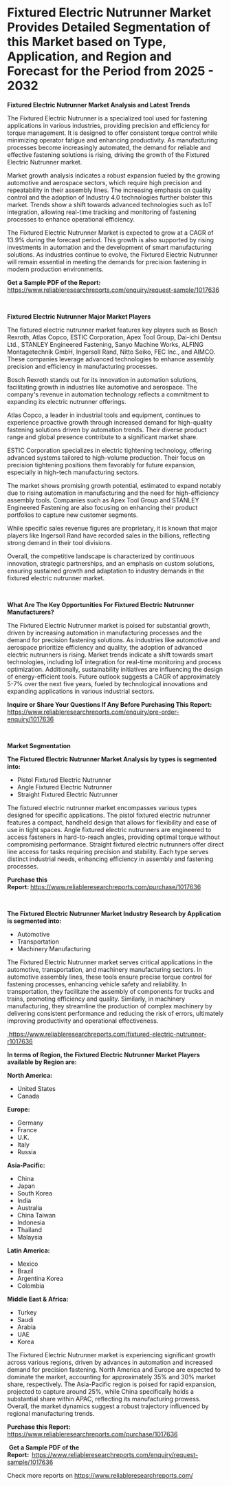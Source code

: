 <p><h1>Fixtured Electric Nutrunner Market Provides Detailed Segmentation of this Market based on Type, Application, and Region and Forecast for the Period from 2025 - 2032</h1></p><p><strong>Fixtured Electric Nutrunner Market Analysis and Latest Trends</strong></p>
<p><p>The Fixtured Electric Nutrunner is a specialized tool used for fastening applications in various industries, providing precision and efficiency for torque management. It is designed to offer consistent torque control while minimizing operator fatigue and enhancing productivity. As manufacturing processes become increasingly automated, the demand for reliable and effective fastening solutions is rising, driving the growth of the Fixtured Electric Nutrunner market.</p><p>Market growth analysis indicates a robust expansion fueled by the growing automotive and aerospace sectors, which require high precision and repeatability in their assembly lines. The increasing emphasis on quality control and the adoption of Industry 4.0 technologies further bolster this market. Trends show a shift towards advanced technologies such as IoT integration, allowing real-time tracking and monitoring of fastening processes to enhance operational efficiency.</p><p>The Fixtured Electric Nutrunner Market is expected to grow at a CAGR of 13.9% during the forecast period. This growth is also supported by rising investments in automation and the development of smart manufacturing solutions. As industries continue to evolve, the Fixtured Electric Nutrunner will remain essential in meeting the demands for precision fastening in modern production environments.</p></p>
<p><strong>Get a Sample PDF of the Report:&nbsp;</strong> <a href="https://www.reliableresearchreports.com/enquiry/request-sample/1017636?utm_campaign=2477&utm_medium=2&utm_source=Github&utm_content=ia&utm_term=21032025&utm_id=fixtured-electric-nutrunner">https://www.reliableresearchreports.com/enquiry/request-sample/1017636</a></p>
<p>&nbsp;</p>
<p><strong>Fixtured Electric Nutrunner Major Market Players</strong></p>
<p><p>The fixtured electric nutrunner market features key players such as Bosch Rexroth, Atlas Copco, ESTIC Corporation, Apex Tool Group, Dai-ichi Dentsu Ltd., STANLEY Engineered Fastening, Sanyo Machine Works, ALFING Montagetechnik GmbH, Ingersoll Rand, Nitto Seiko, FEC Inc., and AIMCO. These companies leverage advanced technologies to enhance assembly precision and efficiency in manufacturing processes.</p><p>Bosch Rexroth stands out for its innovation in automation solutions, facilitating growth in industries like automotive and aerospace. The company's revenue in automation technology reflects a commitment to expanding its electric nutrunner offerings.</p><p>Atlas Copco, a leader in industrial tools and equipment, continues to experience proactive growth through increased demand for high-quality fastening solutions driven by automation trends. Their diverse product range and global presence contribute to a significant market share.</p><p>ESTIC Corporation specializes in electric tightening technology, offering advanced systems tailored to high-volume production. Their focus on precision tightening positions them favorably for future expansion, especially in high-tech manufacturing sectors.</p><p>The market shows promising growth potential, estimated to expand notably due to rising automation in manufacturing and the need for high-efficiency assembly tools. Companies such as Apex Tool Group and STANLEY Engineered Fastening are also focusing on enhancing their product portfolios to capture new customer segments.</p><p>While specific sales revenue figures are proprietary, it is known that major players like Ingersoll Rand have recorded sales in the billions, reflecting strong demand in their tool divisions. </p><p>Overall, the competitive landscape is characterized by continuous innovation, strategic partnerships, and an emphasis on custom solutions, ensuring sustained growth and adaptation to industry demands in the fixtured electric nutrunner market.</p></p>
<p>&nbsp;</p>
<p><strong>What Are The Key Opportunities For Fixtured Electric Nutrunner Manufacturers?</strong></p>
<p><p>The Fixtured Electric Nutrunner market is poised for substantial growth, driven by increasing automation in manufacturing processes and the demand for precision fastening solutions. As industries like automotive and aerospace prioritize efficiency and quality, the adoption of advanced electric nutrunners is rising. Market trends indicate a shift towards smart technologies, including IoT integration for real-time monitoring and process optimization. Additionally, sustainability initiatives are influencing the design of energy-efficient tools. Future outlook suggests a CAGR of approximately 5-7% over the next five years, fueled by technological innovations and expanding applications in various industrial sectors.</p></p>
<p><strong>Inquire or Share Your Questions If Any Before Purchasing This Report:</strong> <a href="https://www.reliableresearchreports.com/enquiry/pre-order-enquiry/1017636?utm_campaign=2477&utm_medium=2&utm_source=Github&utm_content=ia&utm_term=21032025&utm_id=fixtured-electric-nutrunner">https://www.reliableresearchreports.com/enquiry/pre-order-enquiry/1017636</a></p>
<p>&nbsp;</p>
<p><strong>Market Segmentation</strong></p>
<p><strong>The Fixtured Electric Nutrunner Market Analysis by types is segmented into:</strong></p>
<p><ul><li>Pistol Fixtured Electric Nutrunner</li><li>Angle Fixtured Electric Nutrunner</li><li>Straight Fixtured Electric Nutrunner</li></ul></p>
<p><p>The fixtured electric nutrunner market encompasses various types designed for specific applications. The pistol fixtured electric nutrunner features a compact, handheld design that allows for flexibility and ease of use in tight spaces. Angle fixtured electric nutrunners are engineered to access fasteners in hard-to-reach angles, providing optimal torque without compromising performance. Straight fixtured electric nutrunners offer direct line access for tasks requiring precision and stability. Each type serves distinct industrial needs, enhancing efficiency in assembly and fastening processes.</p></p>
<p><strong>Purchase this Report:&nbsp;</strong><a href="https://www.reliableresearchreports.com/purchase/1017636?utm_campaign=2477&utm_medium=2&utm_source=Github&utm_content=ia&utm_term=21032025&utm_id=fixtured-electric-nutrunner">https://www.reliableresearchreports.com/purchase/1017636</a></p>
<p>&nbsp;</p>
<p><strong>The Fixtured Electric Nutrunner Market Industry Research by Application is segmented into:</strong></p>
<p><ul><li>Automotive</li><li>Transportation</li><li>Machinery Manufacturing</li></ul></p>
<p><p>The Fixtured Electric Nutrunner market serves critical applications in the automotive, transportation, and machinery manufacturing sectors. In automotive assembly lines, these tools ensure precise torque control for fastening processes, enhancing vehicle safety and reliability. In transportation, they facilitate the assembly of components for trucks and trains, promoting efficiency and quality. Similarly, in machinery manufacturing, they streamline the production of complex machinery by delivering consistent performance and reducing the risk of errors, ultimately improving productivity and operational effectiveness.</p></p>
<p><a href="https://www.reliableresearchreports.com/fixtured-electric-nutrunner-r1017636?utm_campaign=2477&utm_medium=2&utm_source=Github&utm_content=ia&utm_term=21032025&utm_id=fixtured-electric-nutrunner">&nbsp;https://www.reliableresearchreports.com/fixtured-electric-nutrunner-r1017636</a></p>
<p><strong>In terms of Region, the Fixtured Electric Nutrunner Market Players available by Region are:</strong></p>
<p>
    <p> <strong> North America: </strong>
        <ul>
            <li>United States</li>
            <li>Canada</li>
        </ul>
        </p> 
    <p> <strong> Europe: </strong>
        <ul>
            <li>Germany</li>
            <li>France</li>
            <li>U.K.</li>
            <li>Italy</li>
            <li>Russia</li>
        </ul>
        </p> 
    <p> <strong> Asia-Pacific: </strong>
        <ul>
            <li>China</li>
            <li>Japan</li>
            <li>South Korea</li>
            <li>India</li>
            <li>Australia</li>
            <li>China Taiwan</li>
            <li>Indonesia</li>
            <li>Thailand</li>
            <li>Malaysia</li>
        </ul>
        </p> 
    <p> <strong> Latin America: </strong>
        <ul>
            <li>Mexico</li>
            <li>Brazil</li>
            <li>Argentina Korea</li>
            <li>Colombia</li>
        </ul>
        </p> 
    <p> <strong> Middle East & Africa: </strong>
        <ul>
            <li>Turkey</li>
            <li>Saudi</li>
            <li>Arabia</li>
            <li>UAE</li>
            <li>Korea</li>
        </ul>
    </p>
    </p>
<p><p>The Fixtured Electric Nutrunner market is experiencing significant growth across various regions, driven by advances in automation and increased demand for precision fastening. North America and Europe are expected to dominate the market, accounting for approximately 35% and 30% market share, respectively. The Asia-Pacific region is poised for rapid expansion, projected to capture around 25%, while China specifically holds a substantial share within APAC, reflecting its manufacturing prowess. Overall, the market dynamics suggest a robust trajectory influenced by regional manufacturing trends.</p></p>
<p><strong>Purchase this Report: </strong><a href="https://www.reliableresearchreports.com/purchase/1017636?utm_campaign=2477&utm_medium=2&utm_source=Github&utm_content=ia&utm_term=21032025&utm_id=fixtured-electric-nutrunner">https://www.reliableresearchreports.com/purchase/1017636</a></p>
<p>&nbsp;<strong>Get a Sample PDF of the Report:&nbsp;&nbsp;</strong><a href="https://www.reliableresearchreports.com/enquiry/request-sample/1017636?utm_campaign=2477&utm_medium=2&utm_source=Github&utm_content=ia&utm_term=21032025&utm_id=fixtured-electric-nutrunner">https://www.reliableresearchreports.com/enquiry/request-sample/1017636</a></p>
<p><strong></strong></p>
<p>Check more reports on <a href="https://www.reliableresearchreports.com/?utm_campaign=2477&utm_medium=2&utm_source=Github&utm_content=ia&utm_term=21032025&utm_id=fixtured-electric-nutrunner">https://www.reliableresearchreports.com/</a></p>
